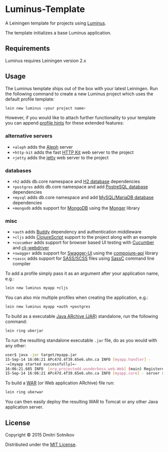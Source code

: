 # Luminus-Template

A Leiningen template for projects using [Luminus](http://www.luminusweb.net/).

The template initializes a base Luminus application.

## Requirements

Luminus requires Leiningen version 2.x

## Usage

The Luminus template ships out of the box with your latest Leiningen. Run the following
command to create a new Luminus project which uses the default profile template:

```bash
lein new luminus <your project name>
```

However, if you would like to attach further functionality to your template you can append [profile hints][ph] for these extended features:

### alternative servers

* `+aleph` adds the [Aleph](https://github.com/ztellman/aleph) server
* `+http-kit` adds the fast [HTTP Kit](http://www.http-kit.org/) web server to the project
* `+jetty` adds the [jetty](https://github.com/mpenet/jet) web server to the project

### databases

* `+h2` adds db.core namespace and [H2 database][h2] dependencies
* `+postgres` adds db.core namespace and add [PostreSQL database][pg] dependencies
* `+mysql` adds db.core namespace and add [MySQL/MariaDB database][my] dependencies
* `+mongodb` adds support for [MongoDB][mongo] using the [Monger][monger] library

### misc

* `+auth` adds [Buddy](https://funcool.github.io/buddy/latest/) dependency and authentication middleware
* `+cljs` adds [ClojureScript][cljs] support to the project along with an example
* `+cucumber` adds support for browser based UI testing with [Cucumber][cucumber] and [clj-webdriver][clj-webdriver]
* `+swagger` adds support for [Swagger-UI](https://github.com/swagger-api/swagger-ui) using the [compojure-api](https://github.com/metosin/compojure-api) library
* `+sassc` adds support for [SASS/SCSS](http://sass-lang.com/) files using [SassC](http://github.com/sass/sassc) command line compiler

To add a profile simply pass it as an argument after your application name, e.g.:

```bash
lein new luminus myapp +cljs
```

You can also mix multiple profiles when creating the application, e.g.:

```bash
lein new luminus myapp +auth +postgres
```

To build as a executable [Java ARchive (JAR)][jar] standalone, run the following command:

```bash
lein ring uberjar
```

To run the resulting standalone executable `.jar` file, do as you would with any other:

```bash
user$ java -jar target/myapp.jar
15-Sep-14 16:06:21 APc47d.4f39.65e6.uhn.ca INFO [myapp.handler] -
-=[myapp started successfully]=-
16:06:21.685 INFO  [org.projectodd.wunderboss.web.Web] (main) Registered web context /
15-Sep-14 16:06:21 APc47d.4f39.65e6.uhn.ca INFO [myapp.core] - server started on port: 3002
```

To build a [WAR][war] (or Web application ARchive) file run:

```bash
lein ring uberwar
```

You can then easily deploy the resulting WAR to Tomcat or any other Java application
server.

## License

Copyright © 2015 Dmitri Sotnikov

Distributed under the [MIT License](http://opensource.org/licenses/MIT).

[ph]: <http://www.luminusweb.net/docs/profiles.md>
[tbs]: <http://twitter.github.io/bootstrap/>
[cljs]: <https://github.com/clojure/clojurescript>
[h2]: <http://www.h2database.com/html/main.html>
[pg]: <http://www.postgresql.org/>
[my]: <https://mariadb.org/>
[dc]: <https://www.dailycred.com/>
[kit]: <http://http-kit.org/>
[war]: <http://en.wikipedia.org/wiki/WAR_file_format_(Sun)>
[jar]: <http://en.wikipedia.org/wiki/Jar_file>
[cucumber]: <http://cukes.info>
[clj-webdriver]: <https://github.com/semperos/clj-webdriver>
[mongo]: <http://www.mongodb.com>
[monger]: <http://clojuremongodb.info>

